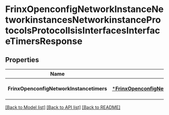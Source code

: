 # FrinxOpenconfigNetworkInstanceNetworkinstancesNetworkinstanceProtocolsProtocolIsisInterfacesInterfaceTimersResponse

## Properties
Name | Type | Description | Notes
------------ | ------------- | ------------- | -------------
**FrinxOpenconfigNetworkInstancetimers** | [***FrinxOpenconfigNetworkInstanceNetworkinstancesNetworkinstanceProtocolsProtocolIsisInterfacesInterfaceTimers**](frinx.openconfig.network.instance.networkinstances.networkinstance.protocols.protocol.isis.interfaces.interface.Timers.md) |  | [optional] [default to null]

[[Back to Model list]](../README.md#documentation-for-models) [[Back to API list]](../README.md#documentation-for-api-endpoints) [[Back to README]](../README.md)


